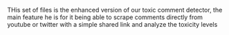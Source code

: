 THis set of files is the enhanced version of our toxic comment detector, the main feature he is for it being able to scrape comments directly
from youtube or twitter with a simple shared link and analyze the toxicity levels
